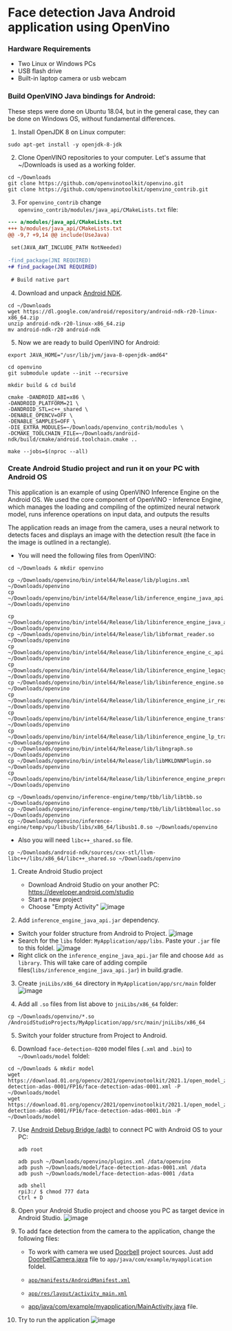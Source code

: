 # Face detection Java Android application using OpenVino

### Hardware Requirements 

- Two Linux or Windows PCs
- USB flash drive
- Built-in laptop camera or usb webcam

### Build OpenVINO Java bindings for Android: 

These steps were done on Ubuntu 18.04, but in the general case, they can be done on Windows OS, without fundamental differences.

1. Install OpenJDK 8 on Linux computer:

 `sudo apt-get install -y openjdk-8-jdk`

2. Clone OpenVINO repositories to your computer. Let's assume that ~/Downloads is used as a working folder.

```
cd ~/Downloads
git clone https://github.com/openvinotoolkit/openvino.git
git clone https://github.com/openvinotoolkit/openvino_contrib.git
```

3. For `openvino_contrib` change `openvino_contrib/modules/java_api/CMakeLists.txt` file:
```diff
--- a/modules/java_api/CMakeLists.txt
+++ b/modules/java_api/CMakeLists.txt
@@ -9,7 +9,14 @@ include(UseJava)
 
 set(JAVA_AWT_INCLUDE_PATH NotNeeded)
 
-find_package(JNI REQUIRED)
+# find_package(JNI REQUIRED)
 
 # Build native part
```

4. Download and unpack [Android NDK](https://developer.android.com/ndk/downloads).
```
cd ~/Downloads
wget https://dl.google.com/android/repository/android-ndk-r20-linux-x86_64.zip
unzip android-ndk-r20-linux-x86_64.zip
mv android-ndk-r20 android-ndk
```

5. Now we are ready to build OpenVINO for Android:
```
export JAVA_HOME="/usr/lib/jvm/java-8-openjdk-amd64"

cd openvino
git submodule update --init --recursive

mkdir build & cd build

cmake -DANDROID_ABI=x86 \
-DANDROID_PLATFORM=21 \
-DANDROID_STL=c++_shared \
-DENABLE_OPENCV=OFF \
-DENABLE_SAMPLES=OFF \
-DIE_EXTRA_MODULES=~/Downloads/openvino_contrib/modules \
-DCMAKE_TOOLCHAIN_FILE=~/Downloads/android-ndk/build/cmake/android.toolchain.cmake ..

make --jobs=$(nproc --all)
```

<!-- ### To run Android on your PC

1. Download .iso file:

   ```wget https://osdn.net/frs/redir.php?m=dotsrc&f=android-x86%2F71931%2Fandroid-x86_64-9.0-r2.iso```

2. Use [BalenaEtcher](https://www.balena.io/etcher/) to flash Android OS to USB flash drive.
3. Reboot your PC to run Android OS. -->

### Create Android Studio project and run it on your PC with Android OS

This application is an example of using OpenVINO Inference Engine on the Android OS. We used the core component of OpenVINO - Inference Engine, which manages the loading and compiling of the optimized neural network model, runs inference operations on input data, and outputs the results

The application reads an image from the camera, uses a neural network to detects faces and displays an image with the detection result (the face in the image is outlined in a rectangle).

* You will need the following files from OpenVINO:

```
cd ~/Downloads & mkdir openvino

cp ~/Downloads/openvino/bin/intel64/Release/lib/plugins.xml ~/Downloads/openvino
cp ~/Downloads/openvino/bin/intel64/Release/lib/inference_engine_java_api.jar ~/Downloads/openvino

cp ~/Downloads/openvino/bin/intel64/Release/lib/libinference_engine_java_api.so ~/Downloads/openvino
cp ~/Downloads/openvino/bin/intel64/Release/lib/libformat_reader.so ~/Downloads/openvino
cp ~/Downloads/openvino/bin/intel64/Release/lib/libinference_engine_c_api.so ~/Downloads/openvino
cp ~/Downloads/openvino/bin/intel64/Release/lib/libinference_engine_legacy.so ~/Downloads/openvino
cp ~/Downloads/openvino/bin/intel64/Release/lib/libinference_engine.so ~/Downloads/openvino
cp ~/Downloads/openvino/bin/intel64/Release/lib/libinference_engine_ir_reader.so ~/Downloads/openvino
cp ~/Downloads/openvino/bin/intel64/Release/lib/libinference_engine_transformations.so ~/Downloads/openvino
cp ~/Downloads/openvino/bin/intel64/Release/lib/libinference_engine_lp_transformations.so ~/Downloads/openvino
cp ~/Downloads/openvino/bin/intel64/Release/lib/libngraph.so ~/Downloads/openvino
cp ~/Downloads/openvino/bin/intel64/Release/lib/libMKLDNNPlugin.so ~/Downloads/openvino
cp ~/Downloads/openvino/bin/intel64/Release/lib/libinference_engine_preproc.so ~/Downloads/openvino

cp ~/Downloads/openvino/inference-engine/temp/tbb/lib/libtbb.so ~/Downloads/openvino
cp ~/Downloads/openvino/inference-engine/temp/tbb/lib/libtbbmalloc.so ~/Downloads/openvino
cp ~/Downloads/openvino/inference-engine/temp/vpu/libusb/libs/x86_64/libusb1.0.so ~/Downloads/openvino
```

* Also you will need `libc++_shared.so` file.

`cp ~/Downloads/android-ndk/sources/cxx-stl/llvm-libc++/libs/x86_64/libc++_shared.so ~/Downloads/openvino`

1. Create Android Studio project
   * Download Android Studio on your another PC: https://developer.android.com/studio
   * Start a new project
   * Choose "Empty Activity"
   ![image]()

2. Add `inference_engine_java_api.jar` dependency.
  - Switch your folder structure from Android to Project.
  ![image]()
  - Search for the `libs` folder: `MyApplication/app/libs`. Paste your `.jar` file to this foldel.
  ![image]()
  - Right click on the `inference_engine_java_api.jar` file and choose `Add as library`. This will take care of adding compile files(`libs/inference_engine_java_api.jar`) in build.gradle.

3. Create `jniLibs/x86_64` directory in `MyApplication/app/src/main` folder
![image]()

4. Add all `.so` files from list above to `jniLibs/x86_64` folder:
```
cp ~/Downloads/openvino/*.so /AndroidStudioProjects/MyApplication/app/src/main/jniLibs/x86_64
```

5. Switch your folder structure from Project to Android.

6. Download `face-detection-0200` model files (`.xml` and `.bin`) to `~/Downloads/model` foldel:
```
cd ~/Downloads & mkdir model
wget https://download.01.org/opencv/2021/openvinotoolkit/2021.1/open_model_zoo/models_bin/2/face-detection-adas-0001/FP16/face-detection-adas-0001.xml -P ~/Downloads/model
wget https://download.01.org/opencv/2021/openvinotoolkit/2021.1/open_model_zoo/models_bin/2/face-detection-adas-0001/FP16/face-detection-adas-0001.bin -P ~/Downloads/model
```

7. Use [Android Debug Bridge (adb)](https://developer.android.com/studio/command-line/adb) to connect PC with Android OS to your PC:
    ```
    adb root

    adb push ~/Downloads/openvino/plugins.xml /data/openvino
    adb push ~/Downloads/model/face-detection-adas-0001.xml /data
    adb push ~/Downloads/model/face-detection-adas-0001 /data

    adb shell
    rpi3:/ $ chmod 777 data
    Ctrl + D
    ```
     
8. Open your Android Studio project and choose you PC as target device in Android Studio.
![image]()


9. To add face detection from the camera to the application, change the following files:
    - To work with camera we used [Doorbell](https://github.com/androidthings/doorbell) project sources. Just add [DoorbellCamera.java](https://github.com/androidthings/doorbell/blob/master/app/src/main/java/com/example/androidthings/doorbell/DoorbellCamera.java) file to ```app/java/com/example/myapplication``` foldel.

    - [```app/manifests/AndroidManifest.xml```](https://github.com/likholat/openvino_android/blob/tutorial/app/src/main/AndroidManifest.xml)

    - [```app/res/layout/activity_main.xml```](https://github.com/likholat/openvino_android/blob/tutorial/app/src/main/res/layout/activity_main.xml)
    - [app/java/com/example/myapplication/MainActivity.java](https://github.com/likholat/openvino_android/blob/tutorial/app/src/main/java/com/example/myapplication/MainActivity.java) file.

10. Try to run the application 
![image]()
